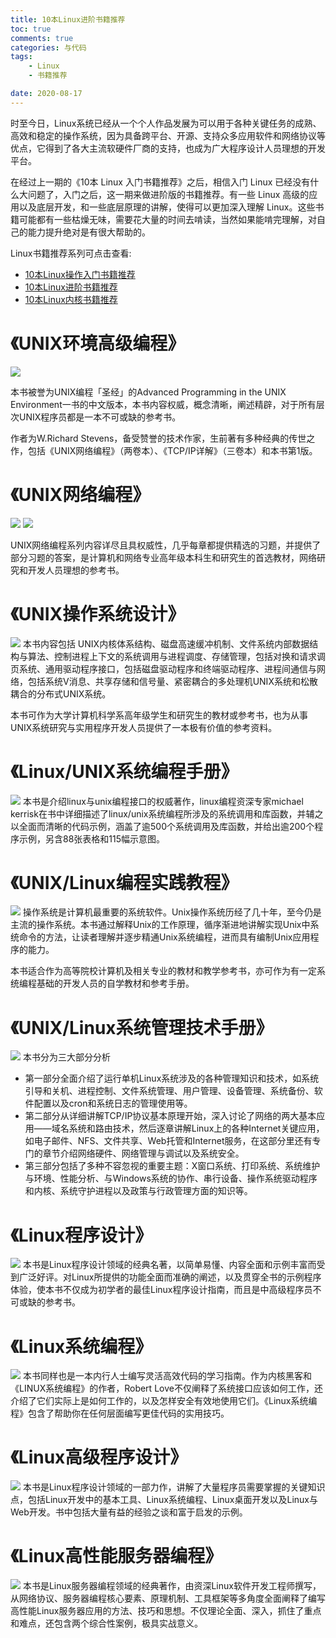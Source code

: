 ```yaml
---
title: 10本Linux进阶书籍推荐
toc: true
comments: true
categories: 与代码
tags: 
	- Linux
	- 书籍推荐

date: 2020-08-17
---
```

时至今日，Linux系统已经从一个个人作品发展为可以用于各种关键任务的成熟、高效和稳定的操作系统，因为具备跨平台、开源、支持众多应用软件和网络协议等优点，它得到了各大主流软硬件厂商的支持，也成为广大程序设计人员理想的开发平台。

在经过上一期的《10本 Linux 入门书籍推荐》之后，相信入门 Linux 已经没有什么大问题了，入门之后，这一期来做进阶版的书籍推荐。有一些 Linux 高级的应用以及底层开发，和一些底层原理的讲解，使得可以更加深入理解 Linux。这些书籍可能都有一些枯燥无味，需要花大量的时间去啃读，当然如果能啃完理解，对自己的能力提升绝对是有很大帮助的。

Linux书籍推荐系列可点击查看:

- [10本Linux操作入门书籍推荐](https://102no.com/2020/08/13/10-linux-introduction-books/)
- [10本Linux进阶书籍推荐](https://102no.com/2020/08/17/10-linux-advanced-books/)
- [10本Linux内核书籍推荐](https://102no.com/2020/09/01/10-linux-kernel-books/)

# 《UNIX环境高级编程》
![](http://qiniu.102no.com/UNIX环境高级编程.png)

本书被誉为UNIX编程「圣经」的Advanced Programming in the UNIX Environment一书的中文版本，本书内容权威，概念清晰，阐述精辟，对于所有层次UNIX程序员都是一本不可或缺的参考书。

作者为W.Richard Stevens，备受赞誉的技术作家，生前著有多种经典的传世之作，包括《UNIX网络编程》（两卷本）、《TCP/IP详解》（三卷本）和本书第1版。

# 《UNIX网络编程》
![](http://qiniu.102no.com/UNIX网络编程卷1.png)
![](http://qiniu.102no.com/UNIX网络编程卷2.png)

UNIX网络编程系列内容详尽且具权威性，几乎每章都提供精选的习题，并提供了部分习题的答案，是计算机和网络专业高年级本科生和研究生的首选教材，网络研究和开发人员理想的参考书。

# 《UNIX操作系统设计》
![](http://qiniu.102no.com/UNIX操作系统设计.png)
本书内容包括 UNIX内核体系结构、磁盘高速缓冲机制、文件系统内部数据结构与算法、控制进程上下文的系统调用与进程调度、存储管理，包括对换和请求调页系统、通用驱动程序接口，包括磁盘驱动程序和终端驱动程序、进程间通信与网络，包括系统V消息、共享存储和信号量、紧密耦合的多处理机UNIX系统和松散耦合的分布式UNIX系统。

本书可作为大学计算机科学系高年级学生和研究生的教材或参考书，也为从事UNIX系统研究与实用程序开发人员提供了一本极有价值的参考资料。

# 《Linux/UNIX系统编程手册》
![](http://qiniu.102no.com/Linux:UNIX系统编程手册.png)
本书是介绍linux与unix编程接口的权威著作，linux编程资深专家michael kerrisk在书中详细描述了linux/unix系统编程所涉及的系统调用和库函数，并辅之以全面而清晰的代码示例，涵盖了逾500个系统调用及库函数，并给出逾200个程序示例，另含88张表格和115幅示意图。

# 《UNIX/Linux编程实践教程》
![](http://qiniu.102no.com/UNIX:Linux编程实践教程.png)
操作系统是计算机最重要的系统软件。Unix操作系统历经了几十年，至今仍是主流的操作系统。本书通过解释Unix的工作原理，循序渐进地讲解实现Unix中系统命令的方法，让读者理解并逐步精通Unix系统编程，进而具有编制Unix应用程序的能力。

本书适合作为高等院校计算机及相关专业的教材和教学参考书，亦可作为有一定系统编程基础的开发人员的自学教材和参考手册。

# 《UNIX/Linux系统管理技术手册》
![](http://qiniu.102no.com/UNIX:Linux系统管理技术手册.png)
本书分为三大部分分析

- 第一部分全面介绍了运行单机Linux系统涉及的各种管理知识和技术，如系统引导和关机、进程控制、文件系统管理、用户管理、设备管理、系统备份、软件配置以及cron和系统日志的管理使用等。
- 第二部分从详细讲解TCP/IP协议基本原理开始，深入讨论了网络的两大基本应用——域名系统和路由技术，然后逐章讲解Linux上的各种Internet关键应用，如电子邮件、NFS、文件共享、Web托管和Internet服务，在这部分里还有专门的章节介绍网络硬件、网络管理与调试以及系统安全。
- 第三部分包括了多种不容忽视的重要主题：X窗口系统、打印系统、系统维护与环境、性能分析、与Windows系统的协作、串行设备、操作系统驱动程序和内核、系统守护进程以及政策与行政管理方面的知识等。

# 《Linux程序设计》

![](http://qiniu.102no.com/Linux程序设计.png)
本书是Linux程序设计领域的经典名著，以简单易懂、内容全面和示例丰富而受到广泛好评。对Linux所提供的功能全面而准确的阐述，以及贯穿全书的示例程序体验，使本书不仅成为初学者的最佳Linux程序设计指南，而且是中高级程序员不可或缺的参考书。

# 《Linux系统编程》
![](http://qiniu.102no.com/Linux系统编程.png)
本书同样也是一本内行人士编写灵活高效代码的学习指南。作为内核黑客和《LINUX系统编程》的作者，Robert Love不仅阐释了系统接口应该如何工作，还介绍了它们实际上是如何工作的，以及怎样安全有效地使用它们。《Linux系统编程》包含了帮助你在任何层面编写更佳代码的实用技巧。

# 《Linux高级程序设计》
![](http://qiniu.102no.com/Linux高级程序设计.png)
本书是Linux程序设计领域的一部力作，讲解了大量程序员需要掌握的关键知识点，包括Linux开发中的基本工具、Linux系统编程、Linux桌面开发以及Linux与Web开发。书中包括大量有益的经验之谈和富于启发的示例。

# 《Linux高性能服务器编程》
![](http://qiniu.102no.com/Linux高性能服务器编程.png)
本书是Linux服务器编程领域的经典著作，由资深Linux软件开发工程师撰写，从网络协议、服务器编程核心要素、原理机制、工具框架等多角度全面阐释了编写高性能Linux服务器应用的方法、技巧和思想。不仅理论全面、深入，抓住了重点和难点，还包含两个综合性案例，极具实战意义。


